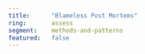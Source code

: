 ```yaml
---
title:      "Blameless Post Mortems"
ring:       assess
segment:    methods-and-patterns
featured:   false
---
```

